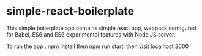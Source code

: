 # simple-react-boilerplate
This simple boilerplate app contains simple react app, webpack configured for Babel, ES6 and ES6 experimental features with Node JS server. 

To run the app : npm install then npm run start. then visit localhost:3000
